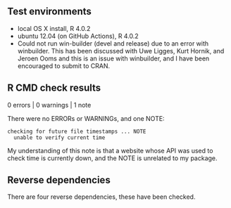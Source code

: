 ## Test environments
* local OS X install, R 4.0.2
* ubuntu 12.04 (on GitHub Actions), R 4.0.2
* Could not run win-builder (devel and release) due to an error with winbuilder.
  This has been discussed with Uwe Ligges, Kurt Hornik, and Jeroen Ooms and this
  is an issue with winbuilder, and I have been encouraged to submit to CRAN.

## R CMD check results
0 errors | 0 warnings | 1 note

There were no ERRORs or WARNINGs, and one NOTE:

```
checking for future file timestamps ... NOTE
  unable to verify current time
```

My understanding of this note is that a website whose API was used to check
time is currently down, and the NOTE is unrelated to my package.

## Reverse dependencies

There are four reverse dependencies, these have been checked.

